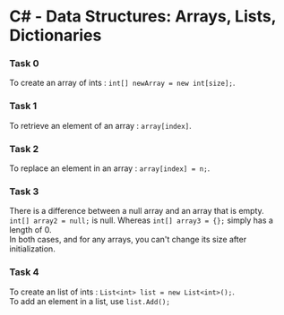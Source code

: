 # C# - Data Structures: Arrays, Lists, Dictionaries

### Task 0
To create an array of ints : `int[] newArray = new int[size];`.

### Task 1
To retrieve an element of an array : `array[index]`.

### Task 2
To replace an element in an array : `array[index] = n;`.

### Task 3
There is a difference between a null array and an array that is empty.<br>
`int[] array2 = null;` is null. Whereas `int[] array3 = {};` simply has a length of 0.<br>
In both cases, and for any arrays, you can't change its size after initialization.

### Task 4
To create an list of ints : `List<int> list = new List<int>();`. <br>
To add an element in a list, use `list.Add();`